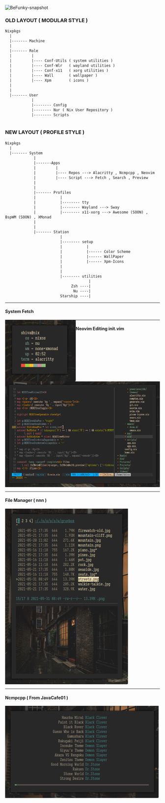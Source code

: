 ![BeFunky-snapshot](https://user-images.githubusercontent.com/68412503/120468937-61af9980-c3bf-11eb-99c5-e372df400147.png)

### OLD LAYOUT ( MODULAR STYLE )

```
Nixpkgs
  |
  |------- Machine
  |
  |------- Role
  |         |
  |         |---- Conf-Utils ( system utilities )
  |         |---- Conf-Wlr   ( wayland utilities )
  |         |---- Conf-x11   ( xorg utilities )
  |         |---- Wall       ( wallpaper ) 
  |         |---- Xpm        ( icons )
  |
  |
  |------- User
            |
            |-------- Config
            |-------- Nur ( Nix User Repository )
            |-------- Scripts
  
```



### NEW LAYOUT ( PROFILE STYLE )

```
Nixpkgs
  |
  |------- System
             |
             |-------Apps
             |         |
             |         |---- Repos ---> Alacritty , Ncmpcpp , Neovim
             |         |---- Script ---> Fetch , Search , Preview
             |
             |
             |------- Profiles
             |           |
             |           |-------- tty 
             |           |-------- Wayland ---> Sway
             |           |-------- x11-xorg ---> Awesome (SOON) , BspWM (SOON) , XMonad
             |
             |
             |------- Station
                         |
                         |-------- setup
                         |           |
                         |           |------ Color Scheme
                         |           |------ WallPaper
                         |           |------ Xpm-Icons
                         |
                         |
                         |-------- utilities
                                      |
                              Zsh ----|
                               Nu ----|
                         Starship ----|
```
--------------------------------------------------



 #### System Fetch
 <img src="https://github.com/Sam1431/Immutable-Dotfiles/blob/main/.assets/fe.png" alt="img" align="left" width="230px">


--------------------------------------------------
#### Neovim Editing init.vim
 <img src="https://github.com/Sam1431/Immutable-Dotfiles/blob/main/.assets/vi.png" alt="img" align="center" width="800px">

--------------------------------------------------


#### File Manager ( nnn )
<img src="https://github.com/Sam1431/Immutable-Dotfiles/blob/main/.assets/st.png" alt="img" align="center" width="400px">

--------------------------------------------------


#### Ncmpcpp ( From JavaCafe01 )
<img src="https://github.com/Sam1431/Immutable-Dotfiles/blob/main/.assets/ha.png" alt="img" align="center" width="500px">



